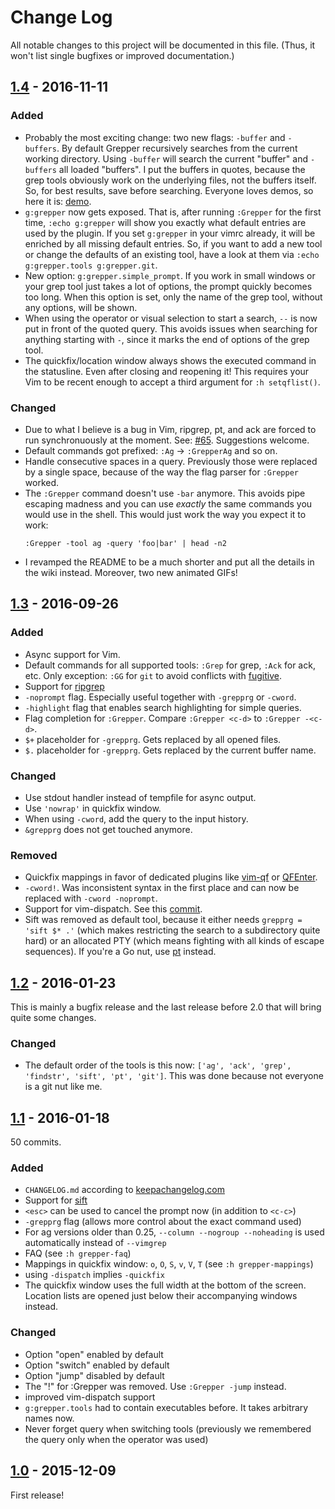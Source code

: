 # Change Log

All notable changes to this project will be documented in this file. (Thus, it
won't list single bugfixes or improved documentation.)

## [1.4] - 2016-11-11

### Added

- Probably the most exciting change: two new flags: `-buffer` and `-buffers`. By
  default Grepper recursively searches from the current working directory. Using
  `-buffer` will search the current "buffer" and `-buffers` all loaded
  "buffers". I put the buffers in quotes, because the grep tools obviously work
  on the underlying files, not the buffers itself. So, for best results, save
  before searching. Everyone loves demos, so here it is:
  [demo](https://raw.githubusercontent.com/mhinz/vim-grepper/master/pictures/grepper-demo2.gif).
- `g:grepper` now gets exposed. That is, after running `:Grepper` for the first
  time, `:echo g:grepper` will show you exactly what default entries are used by
  the plugin. If you set `g:grepper` in your vimrc already, it will be enriched
  by all missing default entries. So, if you want to add a new tool or change
  the defaults of an existing tool, have a look at them via `:echo
  g:grepper.tools g:grepper.git`.
- New option: `g:grepper.simple_prompt`. If you work in small windows or your
  grep tool just takes a lot of options, the prompt quickly becomes too long.
  When this option is set, only the name of the grep tool, without any options,
  will be shown.
- When using the operator or visual selection to start a search, `--` is now put
  in front of the quoted query. This avoids issues when searching for anything
  starting with `-`, since it marks the end of options of the grep tool.
- The quickfix/location window always shows the executed command in the
  statusline. Even after closing and reopening it! This requires your Vim to be
  recent enough to accept a third argument for `:h setqflist()`.

### Changed

- Due to what I believe is a bug in Vim, ripgrep, pt, and ack are forced to run
  synchronuously at the moment. See:
  [#65](https://github.com/mhinz/vim-grepper/issues/65). Suggestions welcome.
- Default commands got prefixed: `:Ag` -> `:GrepperAg` and so on.
- Handle consecutive spaces in a query. Previously those were replaced by a
  single space, because of the way the flag parser for `:Grepper` worked.
- The `:Grepper` command doesn't use `-bar` anymore. This avoids pipe escaping
  madness and you can use _exactly_ the same commands you would use in the
  shell. This would just work the way you expect it to work:
  ```
  :Grepper -tool ag -query 'foo|bar' | head -n2
  ```
- I revamped the README to be a much shorter and put all the details in the wiki
  instead. Moreover, two new animated GIFs!

## [1.3] - 2016-09-26

### Added

- Async support for Vim.
- Default commands for all supported tools: `:Grep` for grep, `:Ack` for ack,
  etc. Only exception: `:GG` for `git` to avoid conflicts with
  [fugitive](https://github.com/tpope/vim-fugitive).
- Support for [ripgrep](https://github.com/BurntSushi/ripgrep)
- `-noprompt` flag. Especially useful together with `-grepprg` or `-cword`.
- `-highlight` flag that enables search highlighting for simple queries.
- Flag completion for `:Grepper`. Compare `:Grepper <c-d>` to `:Grepper -<c-d>`.
- `$+` placeholder for `-grepprg`. Gets replaced by all opened files.
- `$.` placeholder for `-grepprg`. Gets replaced by the current buffer name.

### Changed

- Use stdout handler instead of tempfile for async output.
- Use `'nowrap'` in quickfix window.
- When using `-cword`, add the query to the input history.
- `&grepprg` does not get touched anymore.

### Removed

- Quickfix mappings in favor of dedicated plugins like [vim-qf](https://github.com/romainl/vim-qf) or [QFEnter](https://github.com/yssl/QFEnter).
- `-cword!`. Was inconsistent syntax in the first place and can now be replaced
  with `-cword -noprompt`.
- Support for vim-dispatch. See this
  [commit](https://github.com/mhinz/vim-grepper/commit/c345137c336c531209a6082a6fcd5c2722d45773).
- Sift was removed as default tool, because it either needs `grepprg = 'sift $*
  .'` (which makes restricting the search to a subdirectory quite hard) or an
  allocated PTY (which means fighting with all kinds of escape sequences). If
  you're a Go nut, use
  [pt](https://github.com/monochromegane/the_platinum_searcher) instead.

## [1.2] - 2016-01-23

This is mainly a bugfix release and the last release before 2.0 that will bring
quite some changes.

### Changed

- The default order of the tools is this now: `['ag', 'ack', 'grep', 'findstr',
  'sift', 'pt', 'git']`. This was done because not everyone is a git nut like
  me.

## [1.1] - 2016-01-18

50 commits.

### Added

- `CHANGELOG.md` according to [keepachangelog.com](http://keepachangelog.com)
- Support for [sift](https://sift-tool.org)
- `<esc>` can be used to cancel the prompt now (in addition to `<c-c>`)
- `-grepprg` flag (allows more control about the exact command used)
- For ag versions older than 0.25, `--column --nogroup --noheading` is used
  automatically instead of `--vimgrep`
- FAQ (see `:h grepper-faq`)
- Mappings in quickfix window: `o`, `O`, `S`, `v`, `V`, `T` (see `:h
  grepper-mappings`)
- using `-dispatch` implies `-quickfix`
- The quickfix window uses the full width at the bottom of the screen. Location
  lists are opened just below their accompanying windows instead.

### Changed

- Option "open" enabled by default
- Option "switch" enabled by default
- Option "jump" disabled by default
- The "!" for :Grepper was removed. Use `:Grepper -jump` instead.
- improved vim-dispatch support
- `g:grepper.tools` had to contain executables before. It takes arbitrary names
  now.
- Never forget query when switching tools (previously we remembered the query
  only when the operator was used)

## [1.0] - 2015-12-09

First release!

[1.4]: https://github.com/mhinz/vim-grepper/compare/v1.3...v1.4
[1.3]: https://github.com/mhinz/vim-grepper/compare/v1.2...v1.3
[1.2]: https://github.com/mhinz/vim-grepper/compare/v1.1...v1.2
[1.1]: https://github.com/mhinz/vim-grepper/compare/v1.0...v1.1
[1.0]: https://github.com/mhinz/vim-grepper/compare/8b9234f...v1.0
